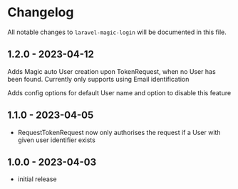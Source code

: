 # Changelog

All notable changes to `laravel-magic-login` will be documented in this file.

## 1.2.0 - 2023-04-12

Adds Magic auto User creation upon TokenRequest, when no User has been found.
Currently only supports using Email identification

Adds config options for default User name and option to disable this feature

## 1.1.0 - 2023-04-05

- RequestTokenRequest now only authorises the request if a User with given user identifier exists

## 1.0.0 - 2023-04-03

- initial release
